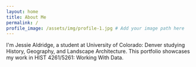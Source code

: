 ```yaml
---
layout: home
title: About Me
permalink: /
profile_image: /assets/img/profile-1.jpg # Add your image path here
---
```


I'm Jessie Aldridge, a student at University of Colorado: Denver studying History, Geography, and Landscape Architecture. This portfolio showcases my work in HIST 4261/5261: Working With Data.

